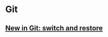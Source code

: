 # Git

## [New in Git: switch and restore](https://www.banterly.net/2021/07/31/new-in-git-switch-and-restore/)
